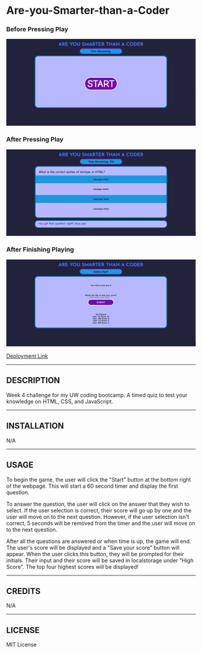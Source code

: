 # Are-you-Smarter-than-a-Coder

### Before Pressing Play
![Webpage Preview](./assets/preview1.png)

### After Pressing Play
![Preview of launched App](./assets/preview2.png)

### After Finishing Playing 
![Preview of score page](./assets/preview3.png)

[Deployment Link](https://tykervella.github.io/Are-you-Smarter-than-a-Coder/)


---

## DESCRIPTION
Week 4 challenge for my UW coding bootcamp. A timed quiz to test your knowledge on HTML, CSS, and JavaScript.

---

## INSTALLATION 

N/A

---

## USAGE

To begin the game, the user will click the "Start" button at the bottom right of the webpage. This will start a 60 second timer and display the first question. 

To answer the question, the user will click on the answer that they wish to select. If the user selection is correct, their score will go up by one and the user will move on to the next question. However, if the user selection isn't correct, 5 seconds will be removed from the timer and the user will move on to the next question. 

After all the questions are answered or when time is up, the game will end. The user's score will be displayed and a "Save your score" button will appear. When the user clicks this button, they will be prompted for their initials. Their input and their score will be saved in localstorage under "High Score". The top four highest scores will be displayed!

---

## CREDITS 

N/A

---

## LICENSE 

MIT License 